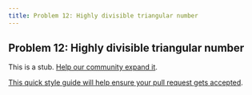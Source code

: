 ```yaml
---
title: Problem 12: Highly divisible triangular number
---
```

## Problem 12: Highly divisible triangular number

This is a stub. <a href='https://github.com/freecodecamp/guides/tree/master/src/pages/certifications/coding-interview-prep/project-euler/problem-12-highly-divisible-triangular-number/index.md' target='_blank' rel='nofollow'>Help our community expand it</a>.

<a href='https://github.com/freecodecamp/guides/blob/master/README.md' target='_blank' rel='nofollow'>This quick style guide will help ensure your pull request gets accepted</a>.

<!-- The article goes here, in GitHub-flavored Markdown. Feel free to add YouTube videos, images, and CodePen/JSBin embeds  -->
